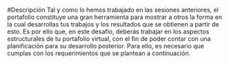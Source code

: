 #Descripción
Tal y como lo hemos trabajado en las sesiones anteriores, el portafolio constituye una gran
herramienta para mostrar a otros la forma en la cual desarrollas tus trabajos y los resultados
que se obtienen a partir de esto.
Es por ello que, en este desafío, deberás trabajar en los aspectos estructurales de tu portafolio
virtual, con el fin de poder contar con una planificación para su desarrollo posterior. Para ello,
es necesario que cumplas con los requerimientos que se plantean a continuación.
